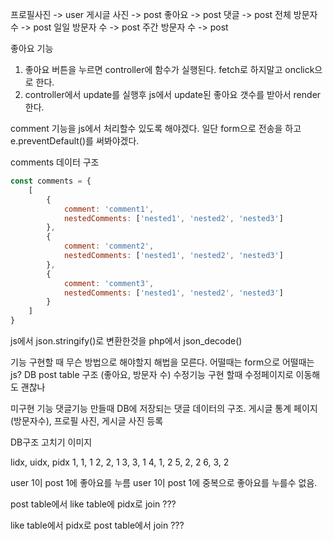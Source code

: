 프로필사진 -> user
게시글 사진 -> post
좋아요 -> post
댓글 -> post
전체 방문자 수 -> post
일일 방문자 수 -> post
주간 방문자 수 -> post

좋아요 기능
1. 좋아요 버튼을 누르면 controller에 함수가 실행된다. fetch로 하지말고 onclick으로 한다.
2. controller에서 update를 실행후 js에서 update된 좋아요 갯수를 받아서 render한다.

comment 기능을 js에서 처리할수 있도록 해야겠다.
일단 form으로 전송을 하고 e.preventDefault()를 써봐야겠다.

comments 데이터 구조
```javascript
const comments = {
    [
        {
            comment: 'comment1',
            nestedComments: ['nested1', 'nested2', 'nested3']
        },
        {
            comment: 'comment2',
            nestedComments: ['nested1', 'nested2', 'nested3']
        },
        {
            comment: 'comment3',
            nestedComments: ['nested1', 'nested2', 'nested3']
        }
    ]
}
```

js에서 json.stringify()로 변환한것을 php에서 json_decode()


기능 구현할 때 무슨 방법으로 해야할지 해법을 모른다. 어떨때는 form으로 어떨때는 js?
DB post table 구조 (좋아요, 방문자 수)
수정기능 구현 할때 수정페이지로 이동해도 괜찮나

미구현 기능
댓글기능 만들때 DB에 저장되는 댓글 데이터의 구조.
게시글 통계 페이지(방문자수),
프로필 사진, 게시글 사진 등록 

DB구조 고치기
이미지

lidx, uidx, pidx
   1,    1,    1
   2,    2,    1
   3,    3,    1
   4,    1,    2
   5,    2,    2
   6,    3,    2

user 1이 post 1에 좋아요를 누름
user 1이 post 1에 중복으로 좋아요를 누를수 없음.

post table에서 like table에 pidx로 join ???

like table에서 pidx로 post table에서 join ???